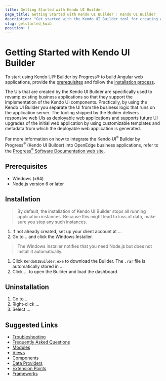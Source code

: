 ```yaml
---
title: Getting Started with Kendo UI Builder
page_title: Getting Started with Kendo UI Builder | Kendo UI Builder
description: "Get started with the Kendo UI Builder tool for creating and managing Angular and AngularJS-based web applications."
slug: getstarted_kuib
position: 1
---
```


# Getting Started with Kendo UI Builder

To start using Kendo UI® Builder by Progress® to build Angular web applications, provide the [prerequisites](#toc-prerequisites) and follow the [installation process](#toc-installation).  

The UIs that are created by the Kendo UI Builder are specifically used to revamp existing business applications so that they support the implementation of the Kendo UI components. Practically, by using the Kendo UI Builder you separate the UI from the business logic that runs on the application server. The tooling shipped by the Builder delivers responsive web UIs as deployable web applications and supports future UI upgrades of the initial web application by using customizable templates and metadata from which the deployable web application is generated.

For more information on how to integrate the Kendo UI<sup>®</sup> Builder by Progress<sup>®</sup> (Kendo UI Builder) into OpenEdge business applications, refer to the [Progress<sup>®</sup> Software Documentation web site](https://documentation.progress.com/index.html#page/progdocindex/kendo-ui-builder-by-progress.html).  

## Prerequisites

* Windows (x64)
* Node.js version 6 or later

## Installation

> By default, the installation of Kendo UI Builder stops all running application instances. Because this might lead to loss of data, make sure you stop any such instances.

1. If not already created, set up your client account at ...
1. Go to .. and click the Windows Installer.

  > The Windows Installer notifies that you need Node.js but does not install it automatically.

1. Click `KendoUIBuilder.exe` to download the Builder. The `.rar` file is automatically stored in ...
1. Click ... to open the Builder and load the dashboard.  

## Uninstallation

1. Go to ...
1. Right-click ...
1. Select ...

## Suggested Links

* [Troubleshooting]()
* [Frequently Asked Questions]()
* [Modules]()
* [Views]()
* [Components]()
* [Data Providers]()
* [Extension Points]()
* [Frameworks]()

